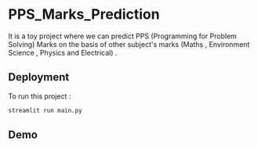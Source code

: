 # PPS_Marks_Prediction

It is a toy project where we can predict PPS (Programming for Problem Solving) Marks on the basis of other subject's marks
(Maths , Environment Science , Physics and Electrical) . 





## Deployment

To run this project :

```bash
streamlit run main.py
```


## Demo



